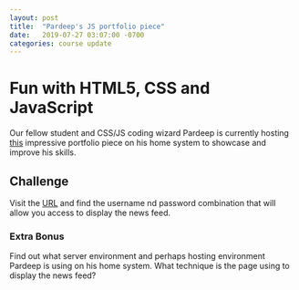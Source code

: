 ```yaml
---
layout: post
title:  "Pardeep's JS portfolio piece"
date:   2019-07-27 03:07:00 -0700
categories: course update
---
```


# Fun with HTML5, CSS and JavaScript

Our fellow student and CSS/JS coding wizard Pardeep is currently hosting [this](http://107.208.190.78)
impressive portfolio piece on his home system to showcase and improve his skills.

## Challenge

Visit the [URL](http://107.208.190.78) and find the username nd password combination that will allow you access to display the news feed.

### Extra Bonus

Find out what server environment and perhaps hosting environment Pardeep is using on his home system. What technique is the page using to display the news feed?
